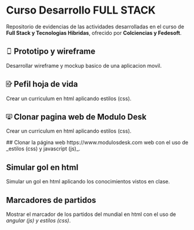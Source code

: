 Curso Desarrollo FULL STACK
===========================
Repositorio de evidencias de las actividades desarrolladas en el curso de **Full Stack y Tecnologias Hibridas**, ofrecido por **Colciencias y Fedesoft**.

<h2><img src="imagenes/phone.png">&nbsp;Prototipo y wireframe</h2> 
<p>Desarrollar wireframe y mockup basico de una aplicacion movil.</p>

<h2><img src="imagenes/hoja.png">&nbsp;Pefil hoja de vida</h2> 
<p>Crear un curriculum en html aplicando estilos (css).</p>

<h2><img src="imagenes/programando.png">&nbsp;Clonar pagina web de Modulo Desk</h2> 
<p>Crear un curriculum en html aplicando estilos (css).</p>
## 
Clonar la página web https://www.modulosdesk.com web con el uso de _estilos (css) y javascript (js)_.

## Simular gol en html
Simular un gol en html aplicando los conocimientos vistos en clase.

## Marcadores de partidos
Mostrar el marcador de los partidos del mundial en html con el uso de _angular (js) y estilos (css)_.


